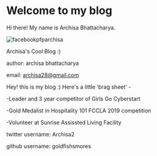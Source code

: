# Welcome to my blog

Hi there! My name is Archisa Bhattacharya.





![facebookpfparchisa](https://user-images.githubusercontent.com/65607180/84470071-819afa00-ac50-11ea-9b57-4d087740fc8f.jpg)




Archisa's Cool Blog :)

author: archisa bhattacharya

email: archisa28@gmail.com


Hey! this is my blog :) Here's a little 'brag sheet' -

  -Leader and 3 year competitor of Girls Go Cyberstart

  -Gold Medalist in Hospitality 101 FCCLA 2019 competition

  -Volunteer at Sunrise Assissted Living Facility





twitter username: Archisa2 

github username:  goldfishsmores
